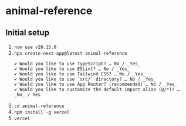 # animal-reference

## Initial setup

1. `nvm use v20.15.0`
2. `npx create-next-app@latest animal-reference`
    ```
    ✔ Would you like to use TypeScript? … No / _Yes_
    ✔ Would you like to use ESLint? … No / _Yes_
    ✔ Would you like to use Tailwind CSS? … No / _Yes_
    ✔ Would you like to use `src/` directory? … No / _Yes_
    ✔ Would you like to use App Router? (recommended) … No / _Yes_
    ✔ Would you like to customize the default import alias (@/*)? … _No_ / Yes
    ```
3. `cd animal-reference`
4. `npm install -g vercel`
5. `vercel`
